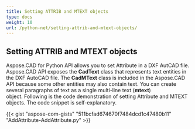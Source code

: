 ```yaml
---
title: Setting ATTRIB and MTEXT objects
type: docs
weight: 10
url: /python-net/setting-attrib-and-mtext-objects/
---
```


## **Setting ATTRIB and MTEXT objects**
Aspose.CAD for Python API allows you to set Attribute in a DXF AutCAD file. Aspose.CAD API exposes the **CadText** class that represents text entities in the DXF AutoCAD file. The **CadMText** class is included in the Aspose.CAD API because some other entities may also contain text. You can create several paragraphs of text as a single multi-line text (**mtext**) object. Following is the code demonstration of setting Attribute and MTEXT objects. The code snippet is self-explanatory.

{{< gist "aspose-com-gists" "511bcfad674670f7484dcd1c47480b11" "AddAttribute-AddAttribute.py" >}}

